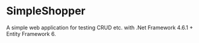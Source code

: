 # SimpleShopper
A simple web application for testing CRUD etc. with .Net Framework 4.6.1 + Entity Framework 6.



